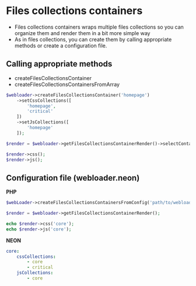 # Files collections containers
- Files collections containers wraps multiple files collections so you can organize them and render them in a bit more simple way
- As in files collections, you can create them by calling appropriate methods or create a configuration file.

## Calling appropriate methods
- createFilesCollectionsContainer
- createFilesCollectionsContainersFromArray

````php
$webloader->createFilesCollectionsContainer('homepage')
    ->setCssCollections([
        'homepage',
        'critical'
    ])
    ->setJsCollections([
        'homepage'
    ]);

$render = $webloader->getFilesCollectionsContainerRender()->selectContainer('homepage');

$render->css();
$render->js();
````

## Configuration file (webloader.neon)
**PHP**
````php
$webLoader->createFilesCollectionsContainersFromConfig('path/to/webloader.neon');

$render = $webloader->getFilesCollectionsContainerRender();

echo $render->css('core');
echo $render->js('core');
````

**NEON**
````YAML
core:
    cssCollections:
        - core
        - critical
    jsCollections: 
        - core
````
